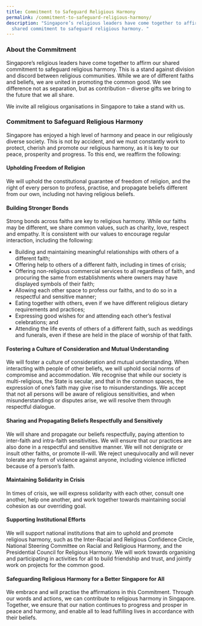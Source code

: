 ```yaml
---
title: Commitment to Safeguard Religious Harmony
permalink: /commitment-to-safeguard-religious-harmony/
description: "Singapore’s religious leaders have come together to affirm our
  shared commitment to safeguard religious harmony. "
---
```




### About the Commitment

Singapore’s religious leaders have come together to affirm our shared commitment to safeguard religious harmony. This is a stand against division and discord between religious communities. While we are of different faiths and beliefs, we are united in promoting the common good. We see difference not as separation, but as contribution – diverse gifts we bring to the future that we all share.    
 
We invite all religious organisations in Singapore to take a stand with us.

### Commitment to Safeguard Religious Harmony

Singapore has enjoyed a high level of harmony and peace in our religiously diverse society. This is not by accident, and we must constantly work to protect, cherish and promote our religious harmony, as it is key to our peace, prosperity and progress. To this end, we reaffirm the following:
 
#### Upholding Freedom of Religion
We will uphold the constitutional guarantee of freedom of religion, and the right of every person to profess, practise, and propagate beliefs different from our own, including not having religious beliefs. 
 
#### Building Stronger Bonds
Strong bonds across faiths are key to religious harmony. While our faiths may be different, we share common values, such as charity, love, respect and empathy. It is consistent with our values to encourage regular interaction, including the following:
* Building and maintaining meaningful relationships with others of a different faith;
* Offering help to others of a different faith, including in times of crisis;
* Offering non-religious commercial services to all regardless of faith, and procuring the same from establishments where owners may have displayed symbols of their faith;
* Allowing each other space to profess our faiths, and to do so in a respectful and sensitive manner;
* Eating together with others, even if we have different religious dietary requirements and practices;
* Expressing good wishes for and attending each other’s festival celebrations; and
* Attending the life events of others of a different faith, such as weddings and funerals, even if these are held in the place of worship of that faith.
 
#### Fostering a Culture of Consideration and Mutual Understanding

We will foster a culture of consideration and mutual understanding. When interacting with people of other beliefs, we will uphold social norms of compromise and accommodation. We recognise that while our society is multi-religious, the State is secular, and that in the common spaces, the expression of one’s faith may give rise to misunderstandings. We accept that not all persons will be aware of religious sensitivities, and when misunderstandings or disputes arise, we will resolve them through respectful dialogue.
 
#### Sharing and Propagating Beliefs Respectfully and Sensitively

We will share and propagate our beliefs respectfully, paying attention to inter-faith and intra-faith sensitivities. We will ensure that our practices are also done in a respectful and sensitive manner. We will not denigrate or insult other faiths, or promote ill-will. We reject unequivocally and will never tolerate any form of violence against anyone, including violence inflicted because of a person’s faith. 
 
#### Maintaining Solidarity in Crisis

In times of crisis, we will express solidarity with each other, consult one another, help one another, and work together towards maintaining social cohesion as our overriding goal.
 
#### Supporting Institutional Efforts

We will support national institutions that aim to uphold and promote religious harmony, such as the Inter-Racial and Religious Confidence Circle, National Steering Committee on Racial and Religious Harmony, and the Presidential Council for Religious Harmony. We will work towards organising and participating in activities for all to build friendship and trust, and jointly work on projects for the common good.
 
#### Safeguarding Religious Harmony for a Better Singapore for All

We embrace and will practise the affirmations in this Commitment. Through our words and actions, we can contribute to religious harmony in Singapore. Together, we ensure that our nation continues to progress and prosper in peace and harmony, and enable all to lead fulfilling lives in accordance with their beliefs.